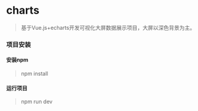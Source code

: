 # charts

> 基于Vue.js+echarts开发可视化大屏数据展示项目，大屏以深色背景为主。

### 项目安装

#### 安装npm

> npm install

#### 运行项目

> npm run dev

